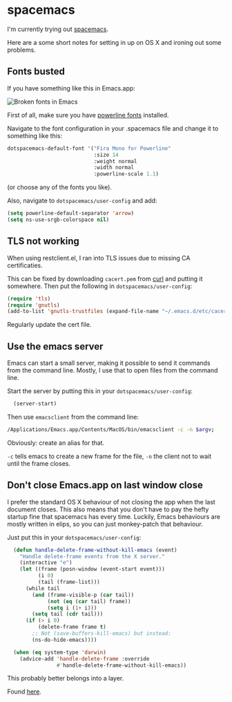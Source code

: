 # spacemacs

I'm currently trying out [spacemacs](http://spacemacs.org).

Here are a some short notes for setting in up on OS X and ironing out some problems.

## Fonts busted

If you have something like this in Emacs.app:

![Broken fonts in Emacs](https://pbs.twimg.com/media/CxUCOUYWgAA9PB3.jpg:large)

First of all, make sure you have [powerline fonts](https://github.com/powerline/fonts) installed.

Navigate to the font configuration in your .spacemacs file and change it to something like this:

```lisp
dotspacemacs-default-font '("Fira Mono for Powerline"
                            :size 14
                            :weight normal
                            :width normal
                            :powerline-scale 1.1)
```

(or choose any of the fonts you like).

Also, navigate to `dotspacemacs/user-config` and add:

```lisp
(setq powerline-default-separator 'arrow)
(setq ns-use-srgb-colorspace nil)
```

## TLS not working

When using restclient.el, I ran into TLS issues due to missing CA certificaties.

This can be fixed by downloading `cacert.pem` from [curl](https://curl.haxx.se/docs/caextract.html) and putting it somewhere. Then put the following in `dotspacemacs/user-config`:

```lisp
(require 'tls)
(require 'gnutls)
(add-to-list 'gnutls-trustfiles (expand-file-name "~/.emacs.d/etc/cacert.pem"))
```

Regularly update the cert file.

## Use the emacs server

Emacs can start a small server, making it possible to send it commands from the command line. Mostly, I use that to open files from the command line.

Start the server by putting this in your `dotspacemacs/user-config`:

```lisp
  (server-start)
```

Then use `emacsclient` from the command line:

```sh
/Applications/Emacs.app/Contents/MacOS/bin/emacsclient -c -n $argv;
```

Obviously: create an alias for that.

`-c` tells emacs to create a new frame for the file, `-n` the client not to wait until the frame closes.

## Don't close Emacs.app on last window close

I prefer the standard OS X behaviour of not closing the app when the last document closes. This also means that you don't have to pay the hefty startup fine that spacemacs has every time. Luckily, Emacs behaviours are mostly written in elips, so you can just monkey-patch that behaviour.

Just put this in your `dotspacemacs/user-config`:

```lisp
  (defun handle-delete-frame-without-kill-emacs (event)
    "Handle delete-frame events from the X server."
    (interactive "e")
    (let ((frame (posn-window (event-start event)))
          (i 0)
          (tail (frame-list)))
      (while tail
        (and (frame-visible-p (car tail))
             (not (eq (car tail) frame))
             (setq i (1+ i)))
        (setq tail (cdr tail)))
      (if (> i 0)
          (delete-frame frame t)
        ;; Not (save-buffers-kill-emacs) but instead:
        (ns-do-hide-emacs))))

  (when (eq system-type 'darwin)
    (advice-add 'handle-delete-frame :override
                #'handle-delete-frame-without-kill-emacs))
```

This probably better belongs into a layer.

Found [here](https://lists.gnu.org/archive/html/help-gnu-emacs/2016-01/msg00236.html).